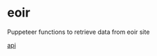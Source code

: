 # eoir
Puppeteer functions to retrieve data from eoir site

[api](https://github.com/tonybranfort/eoir/blob/master/docs/api.md)
